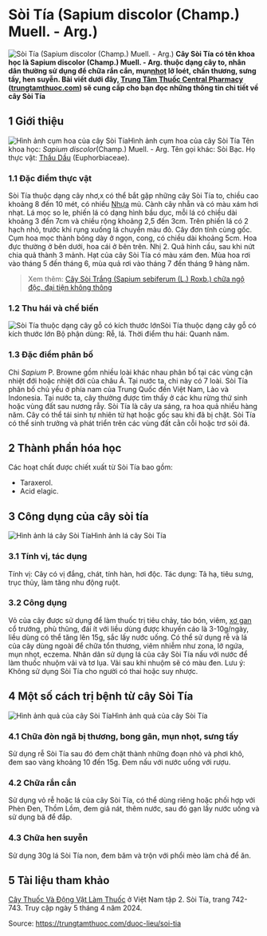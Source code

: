 # Sòi Tía (Sapium discolor (Champ.) Muell. - Arg.)

![Sòi Tía \(Sapium discolor \(Champ.\) Muell. - Arg.\)](https://trungtamthuoc.com/images/others/cay-soi-tia-0848.jpg)
**Cây Sòi Tía có tên khoa học là Sapium discolor (Champ.) Muell. - Arg. thuộc dạng cây to, nhân dân thường sử dụng để chữa rắn cắn, mụn[nhọt](https://trungtamthuoc.com/bai-viet/nhot "nhọt") lở loét, chấn thương, sưng tấy, hen suyễn. Bài viết dưới đây, [Trung Tâm Thuốc Central Pharmacy](https://trungtamthuoc.com/ "Trung Tâm Thuốc Central Pharmacy") ([trungtamthuoc.com](https://trungtamthuoc.com/ "trungtamthuoc.com")) sẽ cung cấp cho bạn đọc những thông tin chi tiết về cây Sòi Tía**
##  1 Giới thiệu
![Hình ảnh cụm hoa của cây Sòi Tía](https://trungtamthuoc.com/images/item/cay-soi-tia-0.jpg)Hình ảnh cụm hoa của cây Sòi Tía
Tên khoa học: _Sapium discolor_(Champ.) Muell. - Arg.
Tên gọi khác: Sòi Bạc.
Họ thực vật: [Thầu Dầu](https://trungtamthuoc.com/duoc-lieu/thau-dau "Thầu Dầu") (Euphorbiaceae).
### 1.1 Đặc điểm thực vật
Sòi Tía thuộc dạng cây nhơ,x có thể bắt gặp những cây Sòi Tía to, chiều cao khoảng 8 đến 10 mét, có nhiều [Nhựa](https://trungtamthuoc.com/hoat-chat/nhua "Nhựa") mủ.
Cành cây nhẵn và có màu xám hơi nhạt.
Lá mọc so le, phiến lá có dạng hình bầu dục, mỗi lá có chiều dài khoảng 3 đến 7cm và chiều rộng khoảng 2,5 đến 3cm. Trên phiến lá có 2 hạch nhỏ, trước khi rụng xuống lá chuyển màu đỏ.
Cây đơn tính cùng gốc.
Cụm hoa mọc thành bông dày ở ngọn, cong, có chiều dài khoảng 5cm. Hoa đực thường ở bên dưới, hoa cái ở bên trên.
Nhị 2.
Quả hình cầu, sau khi nứt chia quả thành 3 mảnh.
Hạt của cây Sòi Tía có màu xám đen.
Mùa hoa rơi vào tháng 5 đến tháng 6, mùa quả rơi vào tháng 7 đến tháng 9 hàng năm.
> Xem thêm: [Cây Sòi Trắng (Sapium sebiferum (L.) Roxb.) chữa ngộ độc, đại tiện không thông](https://trungtamthuoc.com/duoc-lieu/soi-trang)
### 1.2 Thu hái và chế biến
![Sòi Tía thuộc dạng cây gỗ có kích thước lớn](https://trungtamthuoc.com/images/item/cay-soi-tia-1.jpg)Sòi Tía thuộc dạng cây gỗ có kích thước lớn
Bộ phận dùng: Rễ, lá.
Thời điểm thu hái: Quanh năm.
### 1.3 Đặc điểm phân bố
Chi _Sapium_ P. Browne gồm nhiều loài khác nhau phân bố tại các vùng cận nhiệt đới hoặc nhiệt đới của châu Á.
Tại nước ta, chi này có 7 loài.
Sòi Tía phân bố chủ yếu ở phía nam của Trung Quốc đến Việt Nam, Lào và Indonesia.
Tại nước ta, cây thường được tìm thấy ở các khu rừng thứ sinh hoặc vùng đất sau nương rẫy.
Sòi Tía là cây ưa sáng, ra hoa quả nhiều hàng năm. Cây có thể tái sinh tự nhiên từ hạt hoặc gốc sau khi đã bị chặt.
Sòi Tía có thể sinh trưởng và phát triển trên các vùng đất cằn cỗi hoặc trơ sỏi đá.
##  2 Thành phần hóa học
Các hoạt chất được chiết xuất từ Sòi Tía bao gồm:
  * Taraxerol.
  * Acid elagic.


##  3 Công dụng của cây sòi tía
![Hình ảnh lá cây Sòi Tía](https://trungtamthuoc.com/images/item/cay-soi-tia-2.jpg)Hình ảnh lá cây Sòi Tía
### 3.1 Tính vị, tác dụng
Tính vị: Cây có vị đắng, chát, tính hàn, hơi độc.
Tác dụng: Tả hạ, tiêu sưng, trục thủy, làm tăng nhu động ruột.
### 3.2 Công dụng
Vỏ của cây được sử dụng để làm thuốc trị tiêu chảy, táo bón, viêm, [xơ gan](https://trungtamthuoc.com/bai-viet/xo-gan "xơ gan") cổ trướng, phù thũng, đái ít với liều dùng được khuyến cáo là 3-10g/ngày, liều dùng có thể tăng lên 15g, sắc lấy nước uống.
Có thể sử dụng rễ và lá của cây dùng ngoài để chữa tổn thương, viêm nhiễm như zona, lở ngứa, mụn nhọt, eczema.
Nhân dân sử dụng lá của cây Sòi Tía nấu với nước để làm thuốc nhuộm vải và tơ lụa. Vải sau khi nhuộm sẽ có màu đen.
Lưu ý: Không sử dụng Sòi Tía cho người có thai hoặc suy nhược.
##  4 Một số cách trị bệnh từ cây Sòi Tía
![Hình ảnh quả của cây Sòi Tía](https://trungtamthuoc.com/images/item/cay-soi-tia-3.jpg)Hình ảnh quả của cây Sòi Tía
### 4.1 Chữa đòn ngã bị thương, bong gân, mụn nhọt, sưng tấy
Sử dụng rễ Sòi Tía sau đó đem chặt thành những đoạn nhỏ và phơi khô, đem sao vàng khoảng 10 đến 15g.
Đem nấu với nước uống với rượu.
### 4.2 Chữa rắn cắn
Sử dụng vỏ rễ hoặc lá của cây Sòi Tía, có thể dùng riêng hoặc phối hợp với Phèn Đen, Thồm Lồm, đem giã nát, thêm nước, sau đó gạn lấy nước uống và sử dụng bã để đắp.
### 4.3 Chữa hen suyễn
Sử dụng 30g lá Sòi Tía non, đem băm và trộn với phổi mèo làm chả để ăn.
##  5 Tài liệu tham khảo
[Cây Thuốc Và Động Vật Làm Thuốc](https://trungtamthuoc.com/bai-viet/doc-online-va-tai-mien-phi-pdf-sach-cay-thuoc-va-dong-vat-lam-thuoc-o-viet-nam "Cây Thuốc Và Động Vật Làm Thuốc") ở Việt Nam tập 2. Sòi Tía, trang 742-743. Truy cập ngày 5 tháng 4 năm 2024.


Source: https://trungtamthuoc.com/duoc-lieu/soi-tia